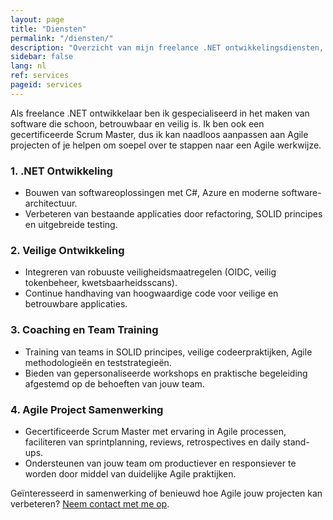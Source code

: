 ```yaml
---
layout: page
title: "Diensten"
permalink: "/diensten/"
description: "Overzicht van mijn freelance .NET ontwikkelingsdiensten, inclusief Agile benaderingen en projectmatige samenwerking."
sidebar: false
lang: nl
ref: services
pageid: services
---
```


Als freelance .NET ontwikkelaar ben ik gespecialiseerd in het maken van software die schoon, betrouwbaar en veilig is. Ik ben ook een gecertificeerde Scrum Master, dus ik kan naadloos aanpassen aan Agile projecten of je helpen om soepel over te stappen naar een Agile werkwijze.

### 1. .NET Ontwikkeling
- Bouwen van softwareoplossingen met C#, Azure en moderne software-architectuur.
- Verbeteren van bestaande applicaties door refactoring, SOLID principes en uitgebreide testing.

### 2. Veilige Ontwikkeling
- Integreren van robuuste veiligheidsmaatregelen (OIDC, veilig tokenbeheer, kwetsbaarheidsscans).
- Continue handhaving van hoogwaardige code voor veilige en betrouwbare applicaties.

### 3. Coaching en Team Training
- Training van teams in SOLID principes, veilige codeerpraktijken, Agile methodologieën en teststrategieën.
- Bieden van gepersonaliseerde workshops en praktische begeleiding afgestemd op de behoeften van jouw team.

### 4. Agile Project Samenwerking
- Gecertificeerde Scrum Master met ervaring in Agile processen, faciliteren van sprintplanning, reviews, retrospectives en daily stand-ups.
- Ondersteunen van jouw team om productiever en responsiever te worden door middel van duidelijke Agile praktijken.

Geïnteresseerd in samenwerking of benieuwd hoe Agile jouw projecten kan verbeteren? [Neem contact met me op](/nl/contact).